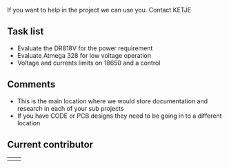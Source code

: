 If you want to help in the project we can use you. Contact KETJE
## Task list 

- Evaluate the DR818V for the power requirement
- Evaluate Atmega 328 for low voltage operation
- Voltage and currents limits on 18650 and a control 

## Comments 

- This is the main location where we would store documentation and research in each of your sub projects
- If you have CODE or PCB designs they need to be going in to a different location

## Current contributor 


|     |     |
| --- | --- |
|     |     |
